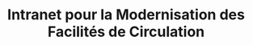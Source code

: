 ---
layout: page
categories: mission
skills:
  - Frontend
  - Backend
title: "Intranet pour la Modernisation des Facilités de Circulation"
start_date: 2011-07-01
end_date: 2013-04-01
company : SNCF
team : 10 MOE dont 6 développeurs
position: Concepteur-Développeur Senior
status: Externe, CDI Osiatis
achievements:
- Animation de rétrospectives SCRUM.
- Réalisation de la maquette, charte ergonomique.
- Mise en place du framework interne pour les traitements automatiques.
- Modification du starterKit et création de nouveau templates.
- Accompagnement et support technique à l'équipe.
- Implémentation des traitements Métier et ActiveX d'impression.
environments:
 - SCRUM
 - Unified Process
 - Spring.NET
 - EntLib
 - ASP.Net C#
 - Sql-Server
 - Reporting Service
 - Caliber
 - Quality Center
input_skill:
 - J'ai pu m'investir sur la mise en place graphique et l'ergonomie en avant phase de projet.
 - Et mise a profit mon expérience précédente pour la mise en place des traitements automatiques.
output_skill:
 - J'ai renforcé mes connaissances la methode UP et la traçabilité exigé par ISO27002
 - Un Coach Scrum nous à formé et ensuite accompagné dans sa mise en oeuvre.
story: |
  SNCF, est une company de 200k salariés. Et pour des raisons comptable à du mettre en oeuvre un nouveau logiciel de gestion des facilités de circulation pour les ouvrants droits et ayants droits. La direction des systèmes d'informations techniques constitué à cette époque de 3k personnes. Et ils s'appuyaient sur un framework interne écrit en C# pour développer l'ensemble de ses intranets.

  Le projet s'inscrivait dans un forfait groupé plafonné : nous étions une équipe entièrement Osiatis dans l'enceinte de la SNCF.

---